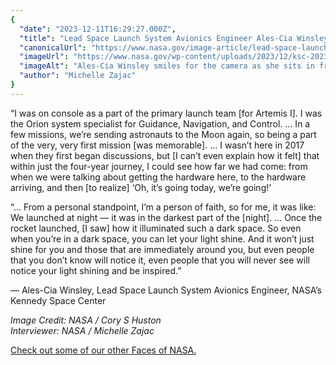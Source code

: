 ```yaml
---
{
  "date": "2023-12-11T16:29:27.000Z",
  "title": "Lead Space Launch System Avionics Engineer Ales-Cia Winsley",
  "canonicalUrl": "https://www.nasa.gov/image-article/lead-space-launch-system-avionics-engineer-ales-cia-winsley/",
  "imageUrl": "https://www.nasa.gov/wp-content/uploads/2023/12/ksc-20231128-ph-csh01-0003orig.jpg",
  "imageAlt": "Ales-Cia Winsley smiles for the camera as she sits in front of a row of desks in Firing Room 1 in the Launch Control Center at NASA's Kennedy Space Center. She is wearing a bright magenta jacket with two pins (the NASA \"meatball\" insignia and the NASA Artemis logo) present on her right lapel, a white shirt, and striped slacks.",
  "author": "Michelle Zajac"
}
---
```


“I was on console as a part of the primary launch team \[for Artemis I\]. I was the Orion system specialist for Guidance, Navigation, and Control. … In a few missions, we’re sending astronauts to the Moon again, so being a part of the very, very first mission \[was memorable\]. … I wasn’t here in 2017 when they first began discussions, but \[I can’t even explain how it felt\] that within just the four-year journey, I could see how far we had come: from when we were talking about getting the hardware here, to the hardware arriving, and then \[to realize\] ‘Oh, it’s going today, we’re going!’

“… From a personal standpoint, I’m a person of faith, so for me, it was like: We launched at night — it was in the darkest part of the \[night\]. … Once the rocket launched, \[I saw\] how it illuminated such a dark space. So even when you’re in a dark space, you can let your light shine. And it won’t just shine for you and those that are immediately around you, but even people that you don’t know will notice it, even people that you will never see will notice your light shining and be inspired.”

— Ales-Cia Winsley, Lead Space Launch System Avionics Engineer, NASA’s Kennedy Space Center

_Image Credit: NASA / Cory S Huston  
Interviewer: NASA / Michelle Zajac_

[Check out some of our other Faces of NASA.](https://www.nasa.gov/gallery/faces-of-nasa/)
